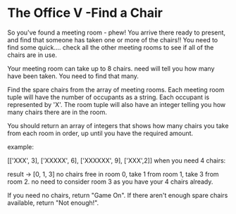 # The Office V -Find a Chair

So you've found a meeting room - phew! You arrive there ready to present, and find that someone has taken one or more of the chairs!! You need to find some quick.... check all the other meeting rooms to see if all of the chairs are in use.

Your meeting room can take up to 8 chairs. need will tell you how many have been taken. You need to find that many.

Find the spare chairs from the array of meeting rooms. Each meeting room tuple will have the number of occupants as a string. Each occupant is represented by 'X'. The room tuple will also have an integer telling you how many chairs there are in the room.

You should return an array of integers that shows how many chairs you take from each room in order, up until you have the required amount.

example:

[['XXX', 3], ['XXXXX', 6], ['XXXXXX', 9], ['XXX',2]] when you need 4 chairs:

result -> [0, 1, 3] no chairs free in room 0, take 1 from room 1, take 3 from room 2. no need to consider room 3 as you have your 4 chairs already.

If you need no chairs, return "Game On". If there aren't enough spare chairs available, return "Not enough!".